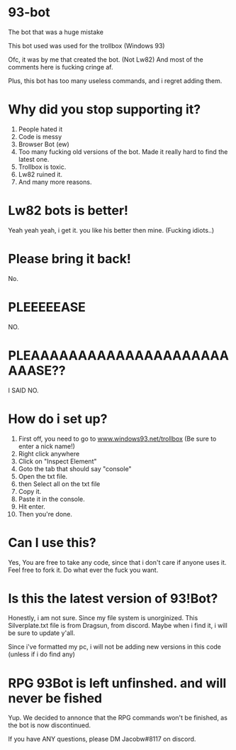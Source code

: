 # 93-bot
The bot that was a huge mistake

This bot used was used for the trollbox (Windows 93)

Ofc, it was by me that created the bot. (Not Lw82) And most of the comments here is fucking cringe af.

Plus, this bot has too many useless commands, and i regret adding them.

# Why did you stop supporting it?
1. People hated it
2. Code is messy
3. Browser Bot (ew)
4. Too many fucking old versions of the bot. Made it really hard to find the latest one.
5. Trollbox is toxic.
6. Lw82 ruined it.
7. And many more reasons.

# Lw82 bots is better!
Yeah yeah yeah, i get it. you like his better then mine. (Fucking idiots..)

# Please bring it back!
No.

# PLEEEEEASE
NO.

# PLEAAAAAAAAAAAAAAAAAAAAAAAASE??
I SAID NO.

# How do i set up?
1. First off, you need to go to www.windows93.net/trollbox (Be sure to enter a nick name!)
2. Right click anywhere
3. Click on "Inspect Element"
4. Goto the tab that should say "console"
5. Open the txt file.
6. then Select all on the txt file
7. Copy it.
8. Paste it in the console.
9. Hit enter.
10. Then you're done.

# Can I use this?
Yes, You are free to take any code, since that i don't care if anyone uses it. Feel free to fork it. Do what ever the fuck you want.

# Is this the latest version of 93!Bot?
Honestly, i am not sure. Since my file system is unorginized. This Silverplate.txt file is from Dragsun, from discord. Maybe when i find it, i will be sure to update y'all.

Since i've formatted my pc, i will not be adding new versions in this code (unless if i do find any)

# RPG 93Bot is left unfinshed. and will never be fished
Yup. We decided to annonce that the RPG commands won't be finished, as the bot is now discontinued.

If you have ANY questions, please DM Jacobw#8117 on discord.

